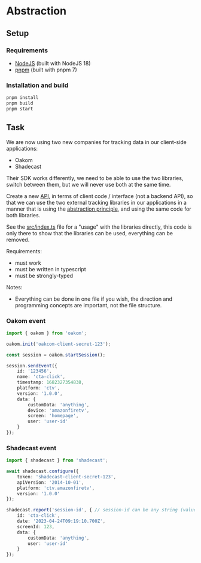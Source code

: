 # Abstraction

## Setup

### Requirements

- [NodeJS](https://nodejs.org/) (built with NodeJS 18)
- [pnpm](https://pnpm.io/) (built with pnpm 7)

### Installation and build

```sh
pnpm install
pnpm build
pnpm start
```

## Task

We are now using two new companies for tracking data in our client-side applications:

- Oakom
- Shadecast

Their SDK works differently, we need to be able to use the two libraries, switch between them, but we will never use both at the same time.

Create a new [API](https://en.wikipedia.org/wiki/API), in terms of client code / interface (not a backend API), so that we can use the two external tracking libraries in our applications in a manner that is using the [abstraction principle](https://en.wikipedia.org/wiki/Abstraction_principle_(computer_programming)), and using the same code for both libraries.

See the [src/index.ts](./src/index.ts) file for a "usage" with the libraries directly, this code is only there to show that the libraries can be used, everything can be removed.

Requirements:

- must work
- must be written in typescript
- must be strongly-typed

Notes:

- Everything can be done in one file if you wish, the direction and programming concepts are important, not the file structure.

### Oakom event

```ts
import { oakom } from 'oakom';

oakom.init('oakcom-client-secret-123');

const session = oakom.startSession();

session.sendEvent({
    id: '123456',
    name: 'cta-click',
    timestamp: 1682327354838,
    platform: 'ctv',
    version: '1.0.0',
    data: {
        customData: 'anything',
        device: 'amazonfiretv',
        screen: 'homepage',
        user: 'user-id'
    }
});
```

### Shadecast event

```ts
import { shadecast } from 'shadecast';

await shadecast.configure({
    token: 'shadecast-client-secret-123',
    apiVersion: '2014-10-01',
    platform: 'ctv.amazonfiretv',
    version: '1.0.0'
});

shadecast.report('session-id', { // session-id can be any string (value is not relevant)
    id: 'cta-click',
    date: '2023-04-24T09:19:10.700Z',
    screenId: 123,
    data: {
        customData: 'anything',
        user: 'user-id'
    }
});
```
